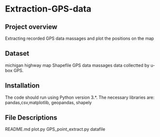 
# Extraction-GPS-data


## Project overview

Extracting recorded GPS data massages and plot the positions on the map
## Dataset
michigan highway map Shapefile
GPS data massages data collectted by u-box GPS.
## Installation 

The code should run using Python version 3.*.
The necessary libraries are: pandas,csv,matplotlib, geopandas, shapely

## File Descriptions

README.md
plot.py
GPS_point_extract.py
datafile

